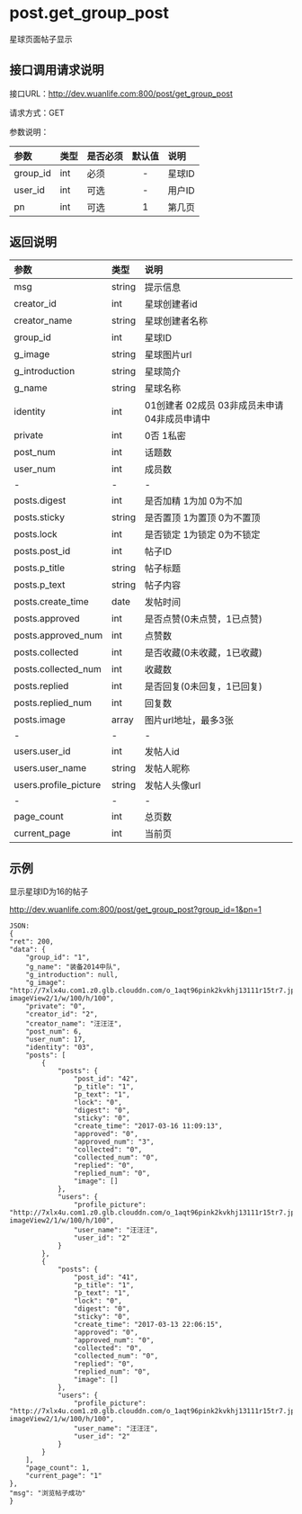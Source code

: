 # post.get_group_post

星球页面帖子显示

## 接口调用请求说明

接口URL：http://dev.wuanlife.com:800/post/get_group_post

请求方式：GET

参数说明：

|参数|类型|是否必须|默认值|说明|
|:--|:--|:--|:--:|:--|
|group_id|int|必须|-|星球ID|
|user_id|int|可选|-|用户ID|
|pn|int|可选|1|第几页|

## 返回说明

|参数|类型|说明|
|:--|:--|:--|
|msg|string|提示信息|
|creator_id	|int|	星球创建者id|
|creator_name  |string|   星球创建者名称|
|group_id|int	|星球ID|
|g_image|string|星球图片url|
|g_introduction|string|星球简介|
|g_name	|string|	星球名称|
|identity    |int    |01创建者 02成员 03非成员未申请 04非成员申请中|
|private    |int    |0否 1私密|
|post_num|int|话题数|
|user_num|int|成员数|
|-|-|-|
|posts.digest	|	int|	是否加精 1为加 0为不加|
|posts.sticky	|string|	是否置顶 1为置顶 0为不置顶|
|posts.lock	|int|	是否锁定 1为锁定 0为不锁定|
|posts.post_id	|	int|	帖子ID|
|posts.p_title|string|帖子标题|
|posts.p_text	|string|帖子内容|
|posts.create_time|	date|	发帖时间|
|posts.approved|	int	|是否点赞(0未点赞，1已点赞)|
|posts.approved_num|	int	|点赞数|
|posts.collected|	int	|是否收藏(0未收藏，1已收藏)|
|posts.collected_num|	int	|收藏数|
|posts.replied|	int	|是否回复(0未回复，1已回复)|
|posts.replied_num|	int	|回复数|
|posts.image|array|图片url地址，最多3张|
|-|-|-|
|users.user_id|int|发帖人id|
|users.user_name|string	|发帖人昵称|
|users.profile_picture|string|发帖人头像url|
|-|-|-|
|page_count	|int	|总页数|
|current_page	|int	|当前页|


## 示例

显示星球ID为16的帖子

http://dev.wuanlife.com:800/post/get_group_post?group_id=1&pn=1

    JSON:
    {
    "ret": 200,
    "data": {
        "group_id": "1",
        "g_name": "装备2014中队",
        "g_introduction": null,
        "g_image": "http://7xlx4u.com1.z0.glb.clouddn.com/o_1aqt96pink2kvkhj13111r15tr7.jpg?imageView2/1/w/100/h/100",
        "private": "0",
        "creator_id": "2",
        "creator_name": "汪汪汪",
        "post_num": 6,
        "user_num": 17,
        "identity": "03",
        "posts": [
            {
                "posts": {
                    "post_id": "42",
                    "p_title": "1",
                    "p_text": "1",
                    "lock": "0",
                    "digest": "0",
                    "sticky": "0",
                    "create_time": "2017-03-16 11:09:13",
                    "approved": "0",
                    "approved_num": "3",
                    "collected": "0",
                    "collected_num": "0",
                    "replied": "0",
                    "replied_num": "0",
                    "image": []
                },
                "users": {
                    "profile_picture": "http://7xlx4u.com1.z0.glb.clouddn.com/o_1aqt96pink2kvkhj13111r15tr7.jpg?imageView2/1/w/100/h/100",
                    "user_name": "汪汪汪",
                    "user_id": "2"
                }
            },
            {
                "posts": {
                    "post_id": "41",
                    "p_title": "1",
                    "p_text": "1",
                    "lock": "0",
                    "digest": "0",
                    "sticky": "0",
                    "create_time": "2017-03-13 22:06:15",
                    "approved": "0",
                    "approved_num": "0",
                    "collected": "0",
                    "collected_num": "0",
                    "replied": "0",
                    "replied_num": "0",
                    "image": []
                },
                "users": {
                    "profile_picture": "http://7xlx4u.com1.z0.glb.clouddn.com/o_1aqt96pink2kvkhj13111r15tr7.jpg?imageView2/1/w/100/h/100",
                    "user_name": "汪汪汪",
                    "user_id": "2"
                }
            }
        ],
        "page_count": 1,
        "current_page": "1"
    },
    "msg": "浏览帖子成功"
    }
